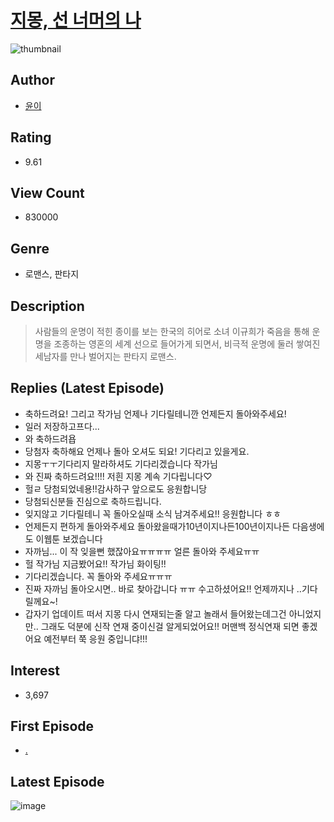 # [지몽, 선 너머의 나](https://comic.naver.com/bestChallenge/list?titleId=731335)
![thumbnail](https://image-comic.pstatic.net/user_contents_data/challenge_comic/2020/06/25/324363/thumbnail_202x1644834fbf2_4de4_4d76_b83c_4e66a4e77877_00000696.JPEG)

## Author
- [윤이](https://comic.naver.com/artistTitle?id=324363)

## Rating
- 9.61

## View Count
- 830000

## Genre
- 로맨스, 판타지

## Description
> 사람들의 운명이 적힌 종이를 보는 한국의 히어로 소녀 이규희가 죽음을 통해 운명을 조종하는 영혼의 세계 선으로 들어가게 되면서, 비극적 운명에 둘러 쌓여진 세남자를 만나 벌어지는 판타지 로맨스.

## Replies (Latest Episode)
- 축하드려요! 그리고 작가님 언제나 기다릴테니깐 언제든지 돌아와주세요!
- 일러 저장하고프다...
- 와 축하드려욥
- 당첨자 축하해요 언제나 돌아 오셔도 되요! 기다리고 있을게요.
- 지몽ㅜㅜ기다리지 말라하셔도 기다리겠습니다 작가님
- 와 진짜 축하드려요!!!! 저흰 지몽 계속 기다립니다♡
- 헐ㄹ 당첨되었네용!!감사하구 앞으로도 응원합니당
- 당첨되신분들 진심으로 축하드립니다.
- 잊지않고 기다릴테니 꼭 돌아오실때 소식 남겨주세요!! 응원합니다 ㅎㅎ
- 언제든지 편하게 돌아와주세요 돌아왔을때가10년이지나든100년이지나든 다음생에도 이웹툰 보겠습니다
- 자까님... 이 작 잊을뻔 했잖아요ㅠㅠㅠㅠ 얼른 돌아와 주세요ㅠㅠ
- 헐 작가님 지금봤어요!! 작가님 화이팅!!
- 기다리겠습니다. 꼭 돌아와 주세요ㅠㅠㅠ
- 진짜 자까님 돌아오시면.. 바로 찾아갑니다 ㅠㅠ 수고하셨어요!! 언제까지나 ..기다릴께요~!
- 갑자기 업데이트 떠서 지몽 다시 연재되는줄 알고 놀래서 들어왔는데그건 아니었지만.. 그래도 덕분에 신작 연재 중이신걸 알게되었어요!! 머맨백 정식연재 되면 좋겠어요 예전부터 쭉 응원 중입니댜!!!

## Interest
- 3,697

## First Episode
- [.](https://comic.naver.com/bestChallenge/detail?titleId=731335&no=1)

## Latest Episode
![image](https://image-comic.pstatic.net/user_contents_data/challenge_comic/2021/06/02/324363/upload_7364903139401742690.jpeg)
